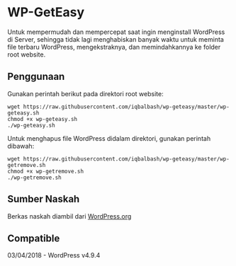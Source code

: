 # WP-GetEasy
Untuk mempermudah dan mempercepat saat ingin menginstall WordPress di Server, sehingga tidak lagi menghabiskan banyak waktu untuk meminta file terbaru WordPress, mengekstraknya, dan memindahkannya ke folder root website.

## Penggunaan
Gunakan perintah berikut pada direktori root website:
```
wget https://raw.githubusercontent.com/iqbalbash/wp-geteasy/master/wp-geteasy.sh
chmod +x wp-geteasy.sh
./wp-geteasy.sh
```
Untuk menghapus file WordPress didalam direktori, gunakan perintah dibawah:
```
wget https://raw.githubusercontent.com/iqbalbash/wp-geteasy/master/wp-getremove.sh
chmod +x wp-getremove.sh
./wp-getremove.sh
```

## Sumber Naskah
Berkas naskah diambil dari [WordPress.org](https://wordpress.org/latest.zip)

## Compatible
03/04/2018 - WordPress v4.9.4